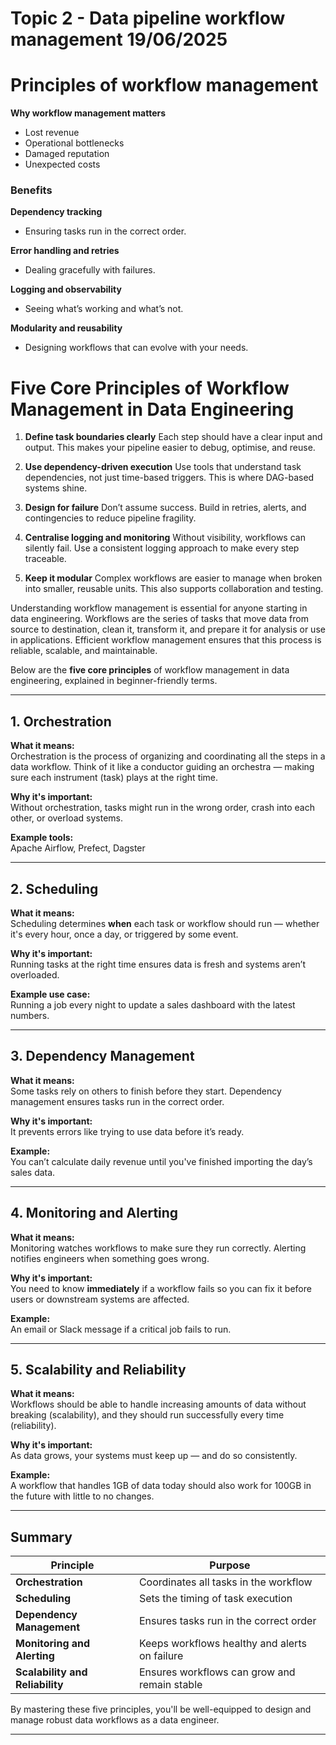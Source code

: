 # Topic 2 - Data pipeline workflow management 19/06/2025

# Principles of workflow management

**Why workflow management matters**
- Lost revenue
- Operational bottlenecks
- Damaged reputation
- Unexpected costs

### Benefits

**Dependency tracking**
- Ensuring tasks run in the correct order.

**Error handling and retries**
- Dealing gracefully with failures.

**Logging and observability**
- Seeing what’s working and what’s not.

**Modularity and reusability**
- Designing workflows that can evolve with your needs.


# Five Core Principles of Workflow Management in Data Engineering

1. **Define task boundaries clearly**
Each step should have a clear input and output. This makes your pipeline easier to debug, optimise, and reuse.

2. **Use dependency-driven execution**
Use tools that understand task dependencies, not just time-based triggers. This is where DAG-based systems shine.

3. **Design for failure**
Don’t assume success. Build in retries, alerts, and contingencies to reduce pipeline fragility.

4. **Centralise logging and monitoring**
Without visibility, workflows can silently fail. Use a consistent logging approach to make every step traceable.

5. **Keep it modular**
Complex workflows are easier to manage when broken into smaller, reusable units. This also supports collaboration and testing.

Understanding workflow management is essential for anyone starting in data engineering. Workflows are the series of tasks that move data from source to destination, clean it, transform it, and prepare it for analysis or use in applications. Efficient workflow management ensures that this process is reliable, scalable, and maintainable.

Below are the **five core principles** of workflow management in data engineering, explained in beginner-friendly terms.

---

## 1. **Orchestration**

**What it means:**  
Orchestration is the process of organizing and coordinating all the steps in a data workflow. Think of it like a conductor guiding an orchestra — making sure each instrument (task) plays at the right time.

**Why it's important:**  
Without orchestration, tasks might run in the wrong order, crash into each other, or overload systems.

**Example tools:**  
Apache Airflow, Prefect, Dagster

---

## 2. **Scheduling**

**What it means:**  
Scheduling determines **when** each task or workflow should run — whether it's every hour, once a day, or triggered by some event.

**Why it's important:**  
Running tasks at the right time ensures data is fresh and systems aren’t overloaded.

**Example use case:**  
Running a job every night to update a sales dashboard with the latest numbers.

---

## 3. **Dependency Management**

**What it means:**  
Some tasks rely on others to finish before they start. Dependency management ensures tasks run in the correct order.

**Why it's important:**  
It prevents errors like trying to use data before it’s ready.

**Example:**  
You can’t calculate daily revenue until you've finished importing the day’s sales data.

---

## 4. **Monitoring and Alerting**

**What it means:**  
Monitoring watches workflows to make sure they run correctly. Alerting notifies engineers when something goes wrong.

**Why it's important:**  
You need to know **immediately** if a workflow fails so you can fix it before users or downstream systems are affected.

**Example:**  
An email or Slack message if a critical job fails to run.

---

## 5. **Scalability and Reliability**

**What it means:**  
Workflows should be able to handle increasing amounts of data without breaking (scalability), and they should run successfully every time (reliability).

**Why it's important:**  
As data grows, your systems must keep up — and do so consistently.

**Example:**  
A workflow that handles 1GB of data today should also work for 100GB in the future with little to no changes.

---

## Summary

| Principle              | Purpose                                                  |
|------------------------|----------------------------------------------------------|
| **Orchestration**       | Coordinates all tasks in the workflow                   |
| **Scheduling**          | Sets the timing of task execution                       |
| **Dependency Management** | Ensures tasks run in the correct order               |
| **Monitoring and Alerting** | Keeps workflows healthy and alerts on failure     |
| **Scalability and Reliability** | Ensures workflows can grow and remain stable |

By mastering these five principles, you'll be well-equipped to design and manage robust data workflows as a data engineer.

---



